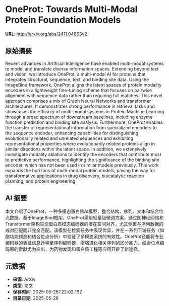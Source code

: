 # OneProt: Towards Multi-Modal Protein Foundation Models

**URL**: http://arxiv.org/abs/2411.04863v2

## 原始摘要

Recent advances in Artificial Intelligence have enabled multi-modal systems
to model and translate diverse information spaces. Extending beyond text and
vision, we introduce OneProt, a multi-modal AI for proteins that integrates
structural, sequence, text, and binding site data. Using the ImageBind
framework, OneProt aligns the latent spaces of protein modality encoders in a
lightweight fine-tuning scheme that focuses on pairwise alignment with sequence
data rather than requiring full matches. This novel approach comprises a mix of
Graph Neural Networks and transformer architectures. It demonstrates strong
performance in retrieval tasks and showcases the efficacy of multi-modal
systems in Protein Machine Learning through a broad spectrum of downstream
baselines, including enzyme function prediction and binding site analysis.
Furthermore, OneProt enables the transfer of representational information from
specialized encoders to the sequence encoder, enhancing capabilities for
distinguishing evolutionarily related and unrelated sequences and exhibiting
representational properties where evolutionarily related proteins align in
similar directions within the latent space. In addition, we extensively
investigate modality ablations to identify the encoders that contribute most to
predictive performance, highlighting the significance of the binding site
encoder, which has not been used in similar models previously. This work
expands the horizons of multi-modal protein models, paving the way for
transformative applications in drug discovery, biocatalytic reaction planning,
and protein engineering.


## AI 摘要

本文介绍了OneProt，一种多模态蛋白质AI模型，整合结构、序列、文本和结合位点数据。基于ImageBind框架，OneProt采用轻量级微调方案，通过图神经网络和Transformer架构实现蛋白质模态编码器的潜在空间对齐，尤其侧重与序列数据的成对匹配而非完全匹配。该模型在检索任务中表现优异，并在一系列下游任务（如酶功能预测和结合位点分析）中验证了多模态系统的有效性。OneProt还能将专业编码器的表征信息迁移至序列编码器，增强进化相关序列的区分能力。结合位点编码器的贡献尤为突出，为药物发现和蛋白质工程等应用开辟了新途径。

## 元数据

- **来源**: ArXiv
- **类型**: 论文
- **保存时间**: 2025-05-26T22:02:16Z
- **目录日期**: 2025-05-26
